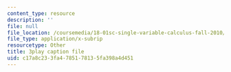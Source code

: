 ```yaml
---
content_type: resource
description: ''
file: null
file_location: /coursemedia/18-01sc-single-variable-calculus-fall-2010/c17a8c233fa4785178135fa398a4d451_KhwQKE_tld0.srt
file_type: application/x-subrip
resourcetype: Other
title: 3play caption file
uid: c17a8c23-3fa4-7851-7813-5fa398a4d451
---
```

